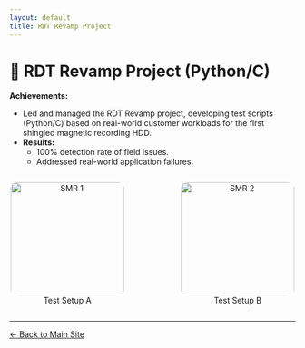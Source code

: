 ```yaml
---
layout: default
title: RDT Revamp Project
---
```



# 🚀 RDT Revamp Project (Python/C)  
**Achievements:**  
- Led and managed the RDT Revamp project, developing test scripts (Python/C) based on real-world customer workloads for the first shingled magnetic recording HDD.  
- **Results:**  
  - 100% detection rate of field issues.
  - Addressed real-world application failures.
 
<!-- HTML block for side-by-side images -->
<div style="display: flex; gap: 20px; justify-content: center;">
  <figure style="text-align: center;">
    <img src="{{ site.baseurl }}/projects/my-project/assets/images/sample1.jpg" alt="SMR 1" style="width: 200px; border-radius: 10px;">
    <figcaption>Test Setup A</figcaption>
  </figure>
  <figure style="text-align: center;">
    <img src="{{ site.baseurl }}/projects/my-project/assets/images/sample2.jpg" alt="SMR 2" style="width: 200px; border-radius: 10px;">
    <figcaption>Test Setup B</figcaption>
  </figure>
</div>

---

[← Back to Main Site](/)
